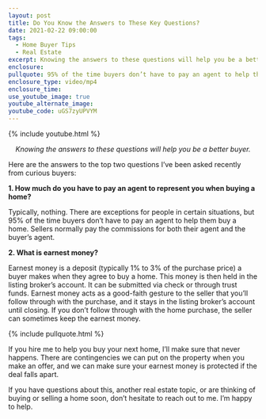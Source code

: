 ```yaml
---
layout: post
title: Do You Know the Answers to These Key Questions?
date: 2021-02-22 09:00:00
tags:
  - Home Buyer Tips
  - Real Estate
excerpt: Knowing the answers to these questions will help you be a better buyer.
enclosure:
pullquote: 95% of the time buyers don’t have to pay an agent to help them buy a home.
enclosure_type: video/mp4
enclosure_time:
use_youtube_image: true
youtube_alternate_image:
youtube_code: uGS7zyUPVYM
---
```


{% include youtube.html %}

<p style="text-align: center;"><em>Knowing the answers to these questions will help you be a better buyer.</em></p>

Here are the answers to the top two questions I’ve been asked recently from curious buyers:

**1\. How much do you have to pay an agent to represent you when buying a home?**

Typically, nothing. There are exceptions for people in certain situations, but 95% of the time buyers don’t have to pay an agent to help them buy a home. Sellers normally pay the commissions for both their agent and the buyer’s agent.&nbsp;

**2\. What is earnest money?&nbsp;**

Earnest money is a deposit (typically 1% to 3% of the purchase price) a buyer makes when they agree to buy a home. This money is then held in the listing broker’s account. It can be submitted via check or through trust funds. Earnest money acts as a good-faith gesture to the seller that you’ll follow through with the purchase, and it stays in the listing broker’s account until closing. If you don’t follow through with the home purchase, the seller can sometimes keep the earnest money.&nbsp;

{% include pullquote.html %}

If you hire me to help you buy your next home, I’ll make sure that never happens. There are contingencies we can put on the property when you make an offer, and we can make sure your earnest money is protected if the deal falls apart.&nbsp;

If you have questions about this, another real estate topic, or are thinking of buying or selling a home soon, don’t hesitate to reach out to me. I’m happy to help.
